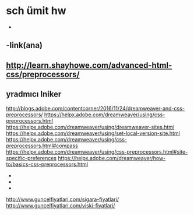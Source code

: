 # sch ümit hw
-
-link(ana)
-
http://learn.shayhowe.com/advanced-html-css/preprocessors/
-
yradmıcı lniker
 ----------------
 http://blogs.adobe.com/contentcorner/2016/11/24/dreamweaver-and-css-preprocessors/
 https://helpx.adobe.com/dreamweaver/using/css-preprocessors.html
 https://helpx.adobe.com/dreamweaver/using/dreamweaver-sites.html
 https://helpx.adobe.com/dreamweaver/using/set-local-version-site.html
 https://helpx.adobe.com/dreamweaver/using/css-preprocessors.html#compass
 https://helpx.adobe.com/dreamweaver/using/css-preprocessors.html#site-specific-preferences
 https://helpx.adobe.com/dreamweaver/how-to/basics-css-preprocessors.html
 
-
-
-

http://www.guncelfiyatlari.com/sigara-fiyatlari/
http://www.guncelfiyatlari.com/viski-fiyatlari/
